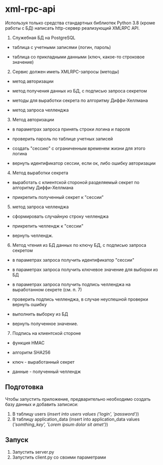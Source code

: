 # xml-rpc-api
Используя только средства стандартных библиотек Python 3.8 (кроме работы с БД) написать http-сервер реализующий XMLRPC API.

1) Служебная БД на PostgreSQL

- таблица с учетными записями (логин, пароль)

- таблица со прикладными данными (ключ, какое-то строковое значение)

2) Сервис должен иметь XMLRPC-запросы (методы)

- метод авторизации

- метод получения данных из БД, с подписью запроса секретом

- методы для выработки секрета по алгоритму Диффи-Хеллмана

- метод запроса челленджа

3) Метод авторизации

- в параметрах запроса принять строки логина и пароля

- проверить пароль по таблице учетных записей

- создать "сессию" с ограниченным временем жизни для этого логина

- вернуть идентификатор сессии, если ок, либо ошибку авторизации

4) Метод выработки секрета

- выработать с клиентской стороной разделяемый секрет по алгоритму Диффи-Хеллмана

- прикрепить полученный секрет к "сессии"

5) метод запроса челленджа

- сформировать случайную строку челленджа

- прикрепить челлендж к "сессии"

- вернуть челлендж.

6) Метод чтения из БД данных по ключу БД, с подписью запроса секретом

- в параметрах запроса получить идентификатор "сессии"

- в параметрах запроса получить ключевое значение для выборки из БД

- в параметрах запроса получить подпись челленджа на выработанном секрете (см. п. 7)

- проверить подпись челленджа, в случае неуспешной проверки вернуть ошибку

- выполнить выборку из БД

- вернуть полученное значение.

7) Подпись на клиентской стороне

- функция HMAC

- алгоритм SHA256

- ключ - выработанный секрет

- данные - полученный челлендж

## Подготовка
Чтобы запустить приложение, предварительно необходимо создать базу данных и добавить записиси:
1) В таблицу users (_insert into users values ('login', 'password')_)
2) В таблицу application_data (insert into application_data values (_'somthing_key', 'Lorem ipsum dolor sit amet')_)
## Запуск
1) Запустить server.py
2) Запустить client.py со своими параметрами
